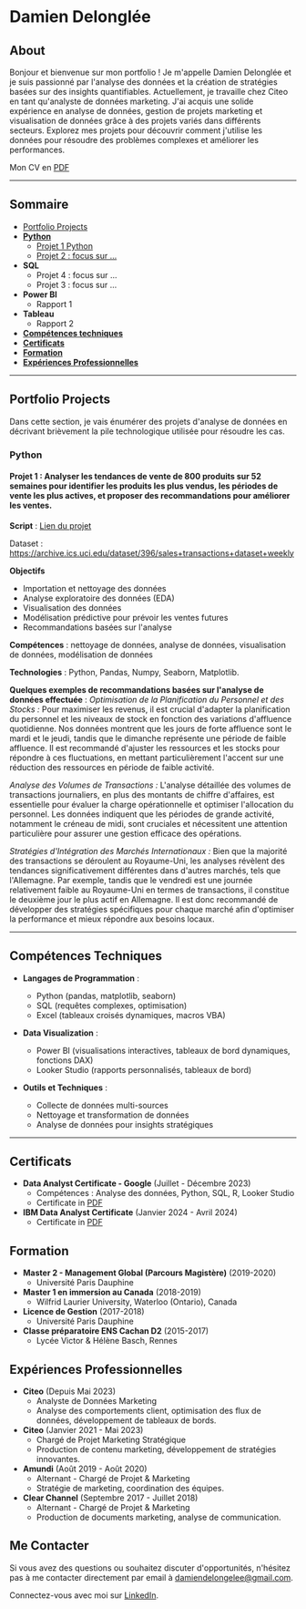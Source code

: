 # Damien Delonglée

## About

Bonjour et bienvenue sur mon portfolio ! Je m'appelle Damien Delonglée et je suis passionné par l'analyse des données et la création de stratégies basées sur des insights quantifiables. Actuellement, je travaille chez Citeo en tant qu'analyste de données marketing. J'ai acquis une solide expérience en analyse de données, gestion de projets marketing et visualisation de données grâce à des projets variés dans différents secteurs. Explorez mes projets pour découvrir comment j'utilise les données pour résoudre des problèmes complexes et améliorer les performances.

Mon CV en [PDF](https://drive.google.com/file/d/1wWqibsE7rykk5v4wtnj2cMXITnY5FHpP/view?usp=sharing)

---
## Sommaire
* [Portfolio Projects](#ptfprojects)
* [**Python**](#python)
  - [Projet 1 Python](#python1)
  - [Projet 2 : focus sur ...](#python2)
* **SQL**
  - Projet 4 : focus sur ...
  - Projet 3 : focus sur ...
* **Power BI**
  - Rapport 1
* **Tableau**
  - Rapport 2
* [**Compétences techniques**](#techniques)
* [**Certificats**](#certificates)
* [**Formation**](#formation)
* [**Expériences Professionnelles**](#experiences)
---
<a id="ptfprojects"></a>
## Portfolio Projects
Dans cette section, je vais énumérer des projets d'analyse de données en décrivant brièvement la pile technologique utilisée pour résoudre les cas.

<a id="python"></a>
### Python

<a id="python1"></a>
#### Projet 1 : Analyser les tendances de vente de 800 produits sur 52 semaines pour identifier les produits les plus vendus, les périodes de vente les plus actives, et proposer des recommandations pour améliorer les ventes.

**Script** : [Lien du projet](https://gist.github.com/Daamien2/f9737d7d04cf27bb5386378b6f90a7c6)

Dataset : https://archive.ics.uci.edu/dataset/396/sales+transactions+dataset+weekly

**Objectifs**
- Importation et nettoyage des données
- Analyse exploratoire des données (EDA)
- Visualisation des données
- Modélisation prédictive pour prévoir les ventes futures
- Recommandations basées sur l'analyse

**Compétences** : nettoyage de données, analyse de données, visualisation de données, modélisation de données

**Technologies** : Python, Pandas, Numpy, Seaborn, Matplotlib.

**Quelques exemples de recommandations basées sur l'analyse de données effectuée** : 
*Optimisation de la Planification du Personnel et des Stocks :*
Pour maximiser les revenus, il est crucial d'adapter la planification du personnel et les niveaux de stock en fonction des variations d'affluence quotidienne. Nos données montrent que les jours de forte affluence sont le mardi et le jeudi, tandis que le dimanche représente une période de faible affluence. Il est recommandé d'ajuster les ressources et les stocks pour répondre à ces fluctuations, en mettant particulièrement l'accent sur une réduction des ressources en période de faible activité.

*Analyse des Volumes de Transactions :*
L'analyse détaillée des volumes de transactions journaliers, en plus des montants de chiffre d'affaires, est essentielle pour évaluer la charge opérationnelle et optimiser l'allocation du personnel. Les données indiquent que les périodes de grande activité, notamment le créneau de midi, sont cruciales et nécessitent une attention particulière pour assurer une gestion efficace des opérations.

*Stratégies d'Intégration des Marchés Internationaux :*
Bien que la majorité des transactions se déroulent au Royaume-Uni, les analyses révèlent des tendances significativement différentes dans d'autres marchés, tels que l'Allemagne. Par exemple, tandis que le vendredi est une journée relativement faible au Royaume-Uni en termes de transactions, il constitue le deuxième jour le plus actif en Allemagne. Il est donc recommandé de développer des stratégies spécifiques pour chaque marché afin d'optimiser la performance et mieux répondre aux besoins locaux.

---
<a id="techniques"></a>
## Compétences Techniques

- **Langages de Programmation** :
  - Python (pandas, matplotlib, seaborn)
  - SQL (requêtes complexes, optimisation)
  - Excel (tableaux croisés dynamiques, macros VBA)

- **Data Visualization** :
  - Power BI (visualisations interactives, tableaux de bord dynamiques, fonctions DAX)
  - Looker Studio (rapports personnalisés, tableaux de bord)

- **Outils et Techniques** :
  - Collecte de données multi-sources
  - Nettoyage et transformation de données
  - Analyse de données pour insights stratégiques

---
<a id="certificates"></a>
## Certificats
- **Data Analyst Certificate - Google** (Juillet - Décembre 2023)
  - Compétences : Analyse des données, Python, SQL, R, Looker Studio
  - Certificate in [PDF](https://github.com/Daamien2/Damien_D_Data-analysis-portfolio/blob/main/Google%20Data%20Analyst%20Certificate.pdf)
- **IBM Data Analyst Certificate** (Janvier 2024 - Avril 2024)
  - Certificate in [PDF](https://github.com/Daamien2/Damien_D_Data-analysis-portfolio/blob/main/IBM%20Data%20Analyst%20Certificate.pdf)

<a id="formation"></a>
## Formation
- **Master 2 - Management Global (Parcours Magistère)** (2019-2020)
  - Université Paris Dauphine
- **Master 1 en immersion au Canada** (2018-2019)
  - Wilfrid Laurier University, Waterloo (Ontario), Canada
- **Licence de Gestion** (2017-2018)
  - Université Paris Dauphine
- **Classe préparatoire ENS Cachan D2** (2015-2017)
  - Lycée Victor & Hélène Basch, Rennes

<a id="experiences"></a>
## Expériences Professionnelles

- **Citeo** (Depuis Mai 2023)
  - Analyste de Données Marketing
  - Analyse des comportements client, optimisation des flux de données, développement de tableaux de bords.
- **Citeo** (Janvier 2021 - Mai 2023)
  - Chargé de Projet Marketing Stratégique
  - Production de contenu marketing, développement de stratégies innovantes.
- **Amundi** (Août 2019 - Août 2020)
  - Alternant - Chargé de Projet & Marketing
  - Stratégie de marketing, coordination des équipes.
- **Clear Channel** (Septembre 2017 - Juillet 2018)
  - Alternant - Chargé de Projet & Marketing
  - Production de documents marketing, analyse de communication.

## Me Contacter

Si vous avez des questions ou souhaitez discuter d'opportunités, n'hésitez pas à me contacter directement par email à [damiendelongelee@gmail.com](mailto:damiendelongelee@gmail.com).

Connectez-vous avec moi sur [LinkedIn](https://www.linkedin.com/in/damiendelonglee).

